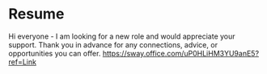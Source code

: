 # Resume
Hi everyone - I am looking for a new role and would appreciate your support. Thank you in advance for any connections, advice, or opportunities you can offer.
https://sway.office.com/uP0HLiHM3YU9anE5?ref=Link
